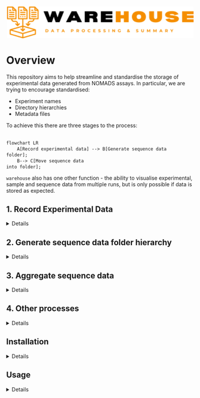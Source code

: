 <p align="center"><img src="misc/warehouse_logo.png" width="500"></p>

# Overview
This repository aims to help streamline and standardise the storage of experimental data generated from NOMADS assays. In particular, we are trying to encourage standardised:
- Experiment names
- Directory hierarchies
- Metadata files

To achieve this there are three stages to the process:
```mermaid
  
flowchart LR
    A[Record experimental data] --> B[Generate sequence data
folder];
    B--> C[Move sequence data
into folder];
```
`warehouse` also has one other function - the ability to visualise experimental, sample and sequence data from multiple runs, but is only possible if data is stored as expected. 

## 1. Record Experimental Data
<details>
All experimental data is produced using a standardised Excel spreadsheets (see the `templates` folder). In every template there are user-friendly tabs for entry of data. Key user-entered data elements are then summarised in two Excel tabs / tables as follows:

- expt_metadata - experiment-wide data e.g. date of experiment
- rxn_metadata - reaction level data e.g. post-PCR DNA concentration

`warehouse metadata` can now directly import, validate, munge and export experimental data as required.

The standardisation that warehouse promotes relies on a number of identifiers:

### Experiment ID
Every experiment is given a unique ID composed of:
- Experiment type (2 letters) e.g. SW (sWGA), PC (PCR), SL (Sequence Library)
- Users initials (2 letters) e.g. Bwalya Kabale would be BW
- Three digit incremental count for each experiment type e.g. 001
The third PCR for Bwalya Kabale would therefore be PCBW003. Most of this is automatically generated through the Excel templates.

### Sample ID
Each sample must have a unique sampleID that can consist of any combination of characters. It is recommended that this should be the 'master' id assigned during sample collection and the reference for any sample metadata collected.

### Extraction ID
It is assumed that every mosquito / blood spot sample will need to have DNA extracted from it before testing. Multiple extractions may be made from a single sample therefore each needs a unique reference. It is recommended that a simple system is adopted to geenrate the extraction ID so that is can be transcribed onto tubes / plates as necessary. NOMADS recommend using a two letter prefix and then number extracts sequentially with three digits e.g. AA001, AA002 etc.

### Reaction ID
To track the movement of samples / extracts through different experiments, a unique identifier is used for each. This is composed of the experiment id and the well or reaction number e.g. the pcr_identifier for the sample tested in well A1 in PCBW003 would be `PCBW003_A1`
</details>




## 2. Generate sequence data folder hierarchy
<details>
  
Sequence data may be produced in multiple locations using multiple tools  pipelines. It is important that all data are appropriately stored for each sequencing run into a single folder with a standardised structure in the master folder (e.g. Sequence_Data). A standardised folder hierarchy is generated with `warehouse seqfolders` using a completed seqlib experimental template:

```mermaid
flowchart TD
    A["~/Sequence_Data"] -->|"warehouse seqfolders -e ~/Data/Experimental/ -i Exp_A -o ~/Sequence_Data"| B(Exp_A);
    B --> C[metadata];
    B --> D[minknow];
    B --> E[nomadic];
    B --> F[savanna];
    C --> G(Exp_A_sample_info.csv);
```

The next experiment will follow the same process:

```mermaid
flowchart TD
    A["~/Sequence_Data"] --> B(Exp_A);
    A -->|"warehouse seqfolders -e ~/Data/Experimental/ -i Exp_B -o ~/Sequence_Data"| G(Exp_B);
    G --> H[metadata];
    G --> I[minknow];
    G --> J[nomadic];
    G --> K[savanna];
```


 </details>



## 3. Aggregate sequence data
<details>
  
Assuming data has been generated using the default settings in minknow / nomadic and savanna, outputs from each will need to be moved as follows:

```mermaid
graph TD;
    A["/var/lib/minknow/data/..."]-->|"mv /var/lib/minknow/data/Exp_A/ ~/SequenceData/Exp_A/minknow"| B[minknow];
    C["~/git/nomadic/results/..."]-->|"mv ~/git/nomadic/results/Exp_A/ ~/SequenceData/Exp_A/nomadic/"|D[nomadic];
    E[" ~/git/savanna/results/..."]-->|"mv ~/git/savanna/results/Exp_A/ ~/SequenceData/Exp_A/savanna/"|F[savanna];
    B--> G[Exp A];
    D--> G;
    F--> G;
    G--> H["~/Sequence_Data"]
```

</details>



## 4. Other processes
<details>
  
Once all the data has been aggregated into one place, it is then easy 
1. Backup the data:

```mermaid
flowchart LR
    A["~/Sequence Data"] -->|rsync| B(Hard disk Drive);
    A-->|rsync| C[External server];
```

2. Selectively extract summary sequence data (`warehouse extract`) for sharing online. We would recommend the shared drive consists of three folders:

- <b>experimental:</b> - containing all of the completed experimental templates
- <b>sample:</b> - csv file containing sample information e.g. date collected, parasitaemia etc, and accompanying `.ini` file (see `example_data/sample/`) defining csv fields
- <b>sequence:</b> - containing sequence summary outputs

If running Windows or Mac, the approproate Google Drive app can be installed following the website instructions. On Linux, we recommend using rclone.


For example:
```mermaid
flowchart TD
    A["~/Shared_Data"] --> B[experimental];
    A--> C[sample];
    A--> D[sequence];
    B--> E["2024-04-10_SeqLib_SLGH001.xlsx"]
    C--> F["SLGH001_sample_info.csv"]
```
Summary data can now be transferred from the Sequence_Data folder using `warehouse extract`
</details>

 
## Installation
<details>
#### Requirements

To install `warehouse`, you will need:
- Version control software [git](https://github.com/git-guides/install-git)
- Package manager [mamba](https://github.com/conda-forge/miniforge) 

#### Steps

**1. Clone the repository from github:**
```
git clone https://github.com/nomads-community/warehouse
cd warehouse
```

**2. Install the dependencies with mamba:**
```
mamba env create -f environments/run.yml
```

**3. Open the `warehouse` environment:**
```
mamba activate warehouse
```
**4. Install `warehouse` and remaining dependencies:**
```
pip install -e .
```
**5. Test your installation:** In the terminal, you should see available commands by typing:
```
warehouse --help
```
</details>

## Usage
<details>
  
```
Usage: warehouse.py [OPTIONS] COMMAND [ARGS]...

  NOMADS Sequencing Data - experimental outputs

Options:
  --help  Show this message and exit.

Commands:
  metadata    Extract, validate and optionally export experimental data
  seqfolders  Create appropriate NOMADS directory structure for a sequencing run
  visualise   Dashboard to visualise summary data from NOMADS assays

```
Each warehouse command also has a --help menu.

## Examples
### `metadata`
- Extract, validate and output all data into csv files:
```
warehouse metadata -e example_data/experimental/no_errors/ `
```
OR you can also see errors highlighted as follows:
```
warehouse metadata -e example_data/experimental/with_errors/`
```

You can also output all of the data to a directory of your choosing as follows:
```
warehouse metadata -e example_data/experimental/no_errors/ -o experiments/ `
```

### `seqfolders`
- Create standardised directory hierarchy from a sequencing run for data storage, validate experimental data, and create output files for downstream tools: 
```
warehouse seqfolders -e example_data/experimental/no_errors -e SLJS034
```
The standard strucure should contain these folders at a minimum:
metadata - sample_info.csv is stored here for downstream tools e.g. nomadic
minknow - raw sequence data should be stored here
nomadic - output from `nomadic` should be stored here
savanna - output from `savanna` should be stored here

A `.ini` file can be used to define the desired folder structure, including sub-folders (see `resources/seqfolders` for an example), but the default ini produces the above.

### `visualise`
- View dashboard of all experimental, sample and sequence data available.
```
warehouse visualise -e example_data/experimental/no_errors/ -s example_data/seqdata/ -c example_data/sample/sample_metadata.csv

```
</details>
